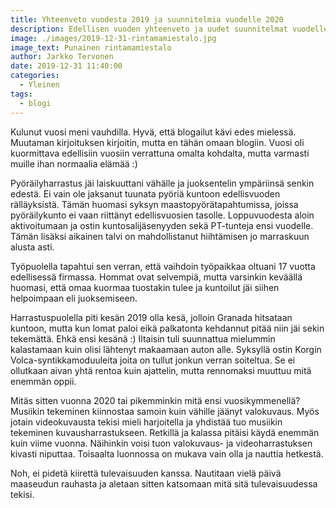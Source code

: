 ```yaml
---
title: Yhteenveto vuodesta 2019 ja suunnitelmia vuodelle 2020
description: Edellisen vuoden yhteenveto ja uudet suunnitelmat vuodelle 2020
image: ./images/2019-12-31-rintamamiestalo.jpg
image_text: Punainen rintamamiestalo
author: Jarkko Tervonen
date: 2019-12-31 11:40:00
categories:
  - Yleinen
tags:
  - blogi
---
```

Kulunut vuosi meni vauhdilla. Hyvä, että blogailut kävi edes mielessä. Muutaman kirjoituksen kirjoitin, mutta en tähän omaan blogiin. Vuosi oli kuormittava edellisiin vuosiin verrattuna omalta kohdalta, mutta varmasti muille ihan normaalia elämää :)

Pyöräilyharrastus jäi laiskuuttani vähälle ja juoksentelin ympäriinsä senkin edestä. Ei vain ole jaksanut tuunata pyöriä kuntoon edellisvuoden rälläyksistä. Tämän huomasi syksyn maastopyörätapahtumissa, joissa pyöräilykunto ei vaan riittänyt edellisvuosien tasolle. Loppuvuodesta aloin aktivoitumaan ja ostin kuntosalijäsenyyden sekä PT-tunteja ensi vuodelle. Tämän lisäksi aikainen talvi on mahdollistanut hiihtämisen jo marraskuun alusta asti.

Työpuolella tapahtui sen verran, että vaihdoin työpaikkaa oltuani 17 vuotta edellisessä firmassa. Hommat ovat selvempiä, mutta varsinkin keväällä huomasi, että omaa kuormaa tuostakin tulee ja kuntoilut jäi siihen helpoimpaan eli juoksemiseen.

Harrastuspuolella piti kesän 2019 olla kesä, jolloin Granada hitsataan kuntoon, mutta kun lomat paloi eikä palkatonta kehdannut pitää niin jäi sekin tekemättä. Ehkä ensi kesänä :) Iltaisin tuli suunnattua mielummin kalastamaan kuin olisi lähtenyt makaamaan auton alle. Syksyllä ostin Korgin Volca-syntikkamoduuleita joita on tullut jonkun verran soiteltua. Se ei ollutkaan aivan yhtä rentoa kuin ajattelin, mutta rennomaksi muuttuu mitä enemmän oppii.

Mitäs sitten vuonna 2020 tai pikemminkin mitä ensi vuosikymmenellä? Musiikin tekeminen kiinnostaa samoin kuin vähille jäänyt valokuvaus. Myös jotain videokuvausta tekisi mieli harjoitella ja yhdistää tuo musiikin tekeminen kuvausharrastukseen. Retkillä ja kalassa pitäisi käydä enemmän kuin viime vuonna. Näihinkin voisi tuon valokuvaus- ja videoharrastuksen kivasti niputtaa. Toisaalta luonnossa on mukava vain olla ja nauttia hetkestä.

Noh, ei pidetä kiirettä tulevaisuuden kanssa. Nautitaan vielä päivä maaseudun rauhasta ja aletaan sitten katsomaan mitä sitä tulevaisuudessa tekisi.

